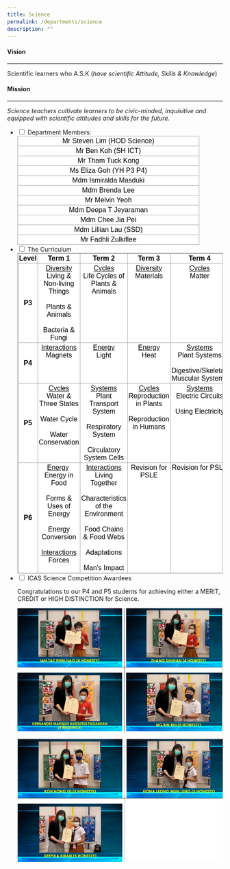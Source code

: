 ```yaml
---
title: Science
permalink: /departments/science
description: ""
---
```


#### Vision
------

Scientific learners who A.S.K (_have scientific Attitude, Skills &amp; Knowledge_)

#### Mission
-------

_Science teachers cultivate learners to be civic-minded, inquisitive and equipped with scientific attitudes and skills for the future._

<ul class="jekyllcodex_accordion">
  <li>
    <input id="accordion1" type="checkbox">
    <label for="accordion1">Department Members:</label>
    <div>
      <table style="margin: 0px 10px 0px 0px; outline: 0px; padding: 0px; color: rgb(0, 0, 0); font-family: Rubik, sans-serif; font-size: 16px; font-style: normal; font-variant-ligatures: normal; font-variant-caps: normal; font-weight: 400; letter-spacing: normal; orphans: 2; text-align: left; text-transform: none; white-space: normal; widows: 2; word-spacing: 0px; -webkit-text-stroke-width: 0px; background: rgb(255, 255, 255); text-decoration-thickness: initial; text-decoration-style: initial; text-decoration-color: initial; width: 319pt; border-collapse: collapse;" width="0" cellpadding="0" cellspacing="0" border="0" class="MsoNormalTable ive_eobj_left"><tbody style="margin: 0px; outline: 0px; padding: 0px;"><tr style="margin: 0px; outline: 0px; padding: 0px; height: 11.4pt;"><td style="margin: 0px; outline: 0px; padding: 1.5pt; width: 319pt; border: 1pt solid rgb(170, 170, 170); height: 11.4pt;" width="425"><p style="margin: 0px 0px 0.0001pt; outline: 0px; padding: 0px; line-height: normal; text-align: center;" align="center" class="MsoNormal"><span style="margin: 0px; outline: 0px; padding: 0px; font-size: 12pt; font-family: Arial, sans-serif;">Mr Steven Lim (HOD Science)</span></p></td></tr><tr style="margin: 0px; outline: 0px; padding: 0px; height: 11.4pt;"><td style="margin: 0px; outline: 0px; padding: 1.5pt; width: 319pt; border-right: 1pt solid rgb(170, 170, 170); border-bottom: 1pt solid rgb(170, 170, 170); border-left: 1pt solid rgb(170, 170, 170); border-image: initial; border-top: none; height: 11.4pt;" width="425"><p style="margin: 0px 0px 0.0001pt; outline: 0px; padding: 0px; line-height: normal; text-align: center;" align="center" class="MsoNormal"><span style="margin: 0px; outline: 0px; padding: 0px; font-size: 12pt; font-family: Arial, sans-serif;">Mr Ben Koh (SH ICT)</span></p></td></tr><tr style="margin: 0px; outline: 0px; padding: 0px; height: 11.4pt;"><td style="margin: 0px; outline: 0px; padding: 1.5pt; width: 319pt; border-right: 1pt solid rgb(170, 170, 170); border-bottom: 1pt solid rgb(170, 170, 170); border-left: 1pt solid rgb(170, 170, 170); border-image: initial; border-top: none; height: 11.4pt;" width="425"><p style="margin: 0px 0px 0.0001pt; outline: 0px; padding: 0px; line-height: normal; text-align: center;" align="center" class="MsoNormal"><span style="margin: 0px; outline: 0px; padding: 0px; font-size: 12pt; font-family: Arial, sans-serif;">Mr Tham Tuck Kong</span></p></td></tr><tr style="margin: 0px; outline: 0px; padding: 0px; height: 11.4pt;"><td style="margin: 0px; outline: 0px; padding: 1.5pt; width: 319pt; border-right: 1pt solid rgb(170, 170, 170); border-bottom: 1pt solid rgb(170, 170, 170); border-left: 1pt solid rgb(170, 170, 170); border-image: initial; border-top: none; height: 11.4pt;" width="425"><p style="margin: 0px 0px 0.0001pt; outline: 0px; padding: 0px; line-height: normal; text-align: center;" align="center" class="MsoNormal"><span style="margin: 0px; outline: 0px; padding: 0px; font-size: 12pt; font-family: Arial, sans-serif;">Ms Eliza Goh (YH P3 P4)</span></p></td></tr><tr style="margin: 0px; outline: 0px; padding: 0px; height: 11.4pt;"><td style="margin: 0px; outline: 0px; padding: 1.5pt; width: 319pt; border-right: 1pt solid rgb(170, 170, 170); border-bottom: 1pt solid rgb(170, 170, 170); border-left: 1pt solid rgb(170, 170, 170); border-image: initial; border-top: none; height: 11.4pt;" width="425"><p style="margin: 0px 0px 0.0001pt; outline: 0px; padding: 0px; line-height: normal; text-align: center;" align="center" class="MsoNormal"><span style="margin: 0px; outline: 0px; padding: 0px; font-size: 12pt; font-family: Arial, sans-serif;">Mdm Ismiralda Masduki</span></p></td></tr><tr style="margin: 0px; outline: 0px; padding: 0px; height: 11.4pt;"><td style="margin: 0px; outline: 0px; padding: 1.5pt; width: 319pt; border-right: 1pt solid rgb(170, 170, 170); border-bottom: 1pt solid rgb(170, 170, 170); border-left: 1pt solid rgb(170, 170, 170); border-image: initial; border-top: none; height: 11.4pt;" width="425"><p style="margin: 0px 0px 0.0001pt; outline: 0px; padding: 0px; line-height: normal; text-align: center;" align="center" class="MsoNormal"><span style="margin: 0px; outline: 0px; padding: 0px; font-size: 12pt; font-family: Arial, sans-serif;">Mdm Brenda Lee</span></p></td></tr><tr style="margin: 0px; outline: 0px; padding: 0px; height: 11.4pt;"><td style="margin: 0px; outline: 0px; padding: 1.5pt; width: 319pt; border-right: 1pt solid rgb(170, 170, 170); border-bottom: 1pt solid rgb(170, 170, 170); border-left: 1pt solid rgb(170, 170, 170); border-image: initial; border-top: none; height: 11.4pt;" width="425"><p style="margin: 0px 0px 0.0001pt; outline: 0px; padding: 0px; line-height: normal; text-align: center;" align="center" class="MsoNormal"><span style="margin: 0px; outline: 0px; padding: 0px; font-size: 12pt; font-family: Arial, sans-serif;">Mr Melvin Yeoh</span></p></td></tr><tr style="margin: 0px; outline: 0px; padding: 0px; height: 11.4pt;"><td style="margin: 0px; outline: 0px; padding: 1.5pt; width: 319pt; border-right: 1pt solid rgb(170, 170, 170); border-bottom: 1pt solid rgb(170, 170, 170); border-left: 1pt solid rgb(170, 170, 170); border-image: initial; border-top: none; height: 11.4pt;" width="425"><p style="margin: 0px 0px 0.0001pt; outline: 0px; padding: 0px; line-height: normal; text-align: center;" align="center" class="MsoNormal"><span style="margin: 0px; outline: 0px; padding: 0px; font-size: 12pt; font-family: Arial, sans-serif;">Mdm Deepa T Jeyaraman</span></p></td></tr><tr style="margin: 0px; outline: 0px; padding: 0px; height: 11.4pt;"><td style="margin: 0px; outline: 0px; padding: 1.5pt; width: 319pt; border-right: 1pt solid rgb(170, 170, 170); border-bottom: 1pt solid rgb(170, 170, 170); border-left: 1pt solid rgb(170, 170, 170); border-image: initial; border-top: none; height: 11.4pt;" width="425"><p style="margin: 0px 0px 0.0001pt; outline: 0px; padding: 0px; line-height: normal; text-align: center;" align="center" class="MsoNormal"><span style="margin: 0px; outline: 0px; padding: 0px; font-size: 12pt; font-family: Arial, sans-serif;">Mdm Chee Jia Pei</span></p></td></tr><tr style="margin: 0px; outline: 0px; padding: 0px; height: 11.4pt;"><td style="margin: 0px; outline: 0px; padding: 1.5pt; width: 319pt; border-right: 1pt solid rgb(170, 170, 170); border-bottom: 1pt solid rgb(170, 170, 170); border-left: 1pt solid rgb(170, 170, 170); border-image: initial; border-top: none; height: 11.4pt;" width="425"><p style="margin: 0px 0px 0.0001pt; outline: 0px; padding: 0px; line-height: normal; text-align: center;" align="center" class="MsoNormal"><span style="margin: 0px; outline: 0px; padding: 0px; font-size: 12pt; font-family: Arial, sans-serif;">Mdm Lillian Lau (SSD)</span></p></td></tr><tr style="margin: 0px; outline: 0px; padding: 0px; height: 11.4pt;"><td style="margin: 0px; outline: 0px; padding: 1.5pt; width: 319pt; border-right: 1pt solid rgb(170, 170, 170); border-bottom: 1pt solid rgb(170, 170, 170); border-left: 1pt solid rgb(170, 170, 170); border-image: initial; border-top: none; height: 11.4pt;" width="425"><p style="margin: 0px 0px 0.0001pt; outline: 0px; padding: 0px; line-height: normal; text-align: center;" align="center" class="MsoNormal"><span style="margin: 0px; outline: 0px; padding: 0px; font-size: 12pt; font-family: Arial, sans-serif;">Mr Fadhli Zulkiflee</span></p></td></tr></tbody></table>
    </div>
	</li>
	<li>
    <input id="accordion2" type="checkbox">
    <label for="accordion2">The Curriculum</label>
    <div>
      <table style="margin: 0px; outline: 0px; padding: 0px; border-collapse: collapse; border: 1px solid rgb(170, 170, 170); color: rgb(0, 0, 0); font-family: Rubik, sans-serif; font-size: 16px; font-style: normal; font-variant-ligatures: normal; font-variant-caps: normal; font-weight: 400; letter-spacing: normal; orphans: 2; text-align: left; text-transform: none; white-space: normal; widows: 2; word-spacing: 0px; -webkit-text-stroke-width: 0px; background-color: rgb(255, 255, 255); text-decoration-thickness: initial; text-decoration-style: initial; text-decoration-color: initial;" class="iveo_table ives_tab_simple3" width="100%"><tbody style="margin: 0px; outline: 0px; padding: 0px;"><tr style="margin: 0px; outline: 0px; padding: 0px;"><td style="margin: 0px; outline: 0px; padding: 2px; text-align: center; border: 1px solid rgb(170, 170, 170);" width="7%"><strong style="margin: 0px; outline: 0px; padding: 0px;">Level</strong></td><td style="margin: 0px; outline: 0px; padding: 2px; text-align: center; border: 1px solid rgb(170, 170, 170);" width="23%"><strong style="margin: 0px; outline: 0px; padding: 0px;">Term 1</strong></td><td style="margin: 0px; outline: 0px; padding: 2px; text-align: center; border: 1px solid rgb(170, 170, 170);" width="23%"><strong style="margin: 0px; outline: 0px; padding: 0px;">Term 2</strong></td><td style="margin: 0px; outline: 0px; padding: 2px; text-align: center; border: 1px solid rgb(170, 170, 170);" width="23%"><strong style="margin: 0px; outline: 0px; padding: 0px;">Term 3</strong></td><td style="margin: 0px; outline: 0px; padding: 2px; text-align: center; border: 1px solid rgb(170, 170, 170);" width="23%"><strong style="margin: 0px; outline: 0px; padding: 0px;">Term 4</strong></td></tr><tr style="margin: 0px; outline: 0px; padding: 0px;"><td style="margin: 0px; outline: 0px; padding: 2px; text-align: center; border: 1px solid rgb(170, 170, 170);" width="7%"><strong style="margin: 0px; outline: 0px; padding: 0px;">P3</strong></td><td style="margin: 0px; outline: 0px; padding: 2px; text-align: center; border: 1px solid rgb(170, 170, 170);" valign="top" width="23%"><span style="margin: 0px; outline: 0px; padding: 0px; text-decoration: underline;">Diversity</span><br style="margin: 0px; outline: 0px; padding: 0px;">Living &amp; Non-living Things<br style="margin: 0px; outline: 0px; padding: 0px;"><br style="margin: 0px; outline: 0px; padding: 0px;">Plants &amp; Animals<br style="margin: 0px; outline: 0px; padding: 0px;"><br style="margin: 0px; outline: 0px; padding: 0px;">Bacteria &amp; Fungi</td><td style="margin: 0px; outline: 0px; padding: 2px; text-align: center; border: 1px solid rgb(170, 170, 170);" valign="top" width="23%"><span style="margin: 0px; outline: 0px; padding: 0px; text-decoration: underline;">Cycles</span><br style="margin: 0px; outline: 0px; padding: 0px;">Life Cycles of Plants &amp; Animals</td><td style="margin: 0px; outline: 0px; padding: 2px; text-align: center; border: 1px solid rgb(170, 170, 170);" valign="top" width="23%"><span style="margin: 0px; outline: 0px; padding: 0px; text-decoration: underline;">Diversity<br style="margin: 0px; outline: 0px; padding: 0px;"></span>Materials</td><td style="margin: 0px; outline: 0px; padding: 2px; text-align: center; border: 1px solid rgb(170, 170, 170);" valign="top" width="23%"><span style="margin: 0px; outline: 0px; padding: 0px; text-decoration: underline;">Cycles<br style="margin: 0px; outline: 0px; padding: 0px;"></span>Matter</td></tr><tr style="margin: 0px; outline: 0px; padding: 0px;"><td style="margin: 0px; outline: 0px; padding: 2px; text-align: center; border: 1px solid rgb(170, 170, 170);" width="7%"><strong style="margin: 0px; outline: 0px; padding: 0px;">P4</strong></td><td style="margin: 0px; outline: 0px; padding: 2px; text-align: center; border: 1px solid rgb(170, 170, 170);" valign="top" width="23%"><span style="margin: 0px; outline: 0px; padding: 0px; text-decoration: underline;">Interactions</span><br style="margin: 0px; outline: 0px; padding: 0px;">Magnets</td><td style="margin: 0px; outline: 0px; padding: 2px; text-align: center; border: 1px solid rgb(170, 170, 170);" valign="top" width="23%"><span style="margin: 0px; outline: 0px; padding: 0px; text-decoration: underline;">Energy</span><br style="margin: 0px; outline: 0px; padding: 0px;">Light</td><td style="margin: 0px; outline: 0px; padding: 2px; text-align: center; border: 1px solid rgb(170, 170, 170);" valign="top" width="23%"><span style="margin: 0px; outline: 0px; padding: 0px; text-decoration: underline;">Energy</span><br style="margin: 0px; outline: 0px; padding: 0px;">Heat</td><td style="margin: 0px; outline: 0px; padding: 2px; text-align: center; border: 1px solid rgb(170, 170, 170);" valign="top" width="23%"><span style="margin: 0px; outline: 0px; padding: 0px; text-decoration: underline;">Systems</span><br style="margin: 0px; outline: 0px; padding: 0px;">Plant Systems<br style="margin: 0px; outline: 0px; padding: 0px;"><br style="margin: 0px; outline: 0px; padding: 0px;">Digestive/Skeletal/<br style="margin: 0px; outline: 0px; padding: 0px;">Muscular Systems</td></tr><tr style="margin: 0px; outline: 0px; padding: 0px;"><td style="margin: 0px; outline: 0px; padding: 2px; text-align: center; border: 1px solid rgb(170, 170, 170);" width="7%"><strong style="margin: 0px; outline: 0px; padding: 0px;">P5</strong></td><td style="margin: 0px; outline: 0px; padding: 2px; text-align: center; border: 1px solid rgb(170, 170, 170);" valign="top" width="23%"><span style="margin: 0px; outline: 0px; padding: 0px; text-decoration: underline;">Cycles</span><br style="margin: 0px; outline: 0px; padding: 0px;">Water &amp; Three States<br style="margin: 0px; outline: 0px; padding: 0px;"><br style="margin: 0px; outline: 0px; padding: 0px;">Water Cycle<br style="margin: 0px; outline: 0px; padding: 0px;"><br style="margin: 0px; outline: 0px; padding: 0px;">Water Conservation</td><td style="margin: 0px; outline: 0px; padding: 2px; text-align: center; border: 1px solid rgb(170, 170, 170);" valign="top" width="23%"><span style="margin: 0px; outline: 0px; padding: 0px; text-decoration: underline;">Systems</span><br style="margin: 0px; outline: 0px; padding: 0px;">Plant Transport System<br style="margin: 0px; outline: 0px; padding: 0px;"><br style="margin: 0px; outline: 0px; padding: 0px;">Respiratory System<br style="margin: 0px; outline: 0px; padding: 0px;"><br style="margin: 0px; outline: 0px; padding: 0px;">Circulatory System Cells</td><td style="margin: 0px; outline: 0px; padding: 2px; text-align: center; border: 1px solid rgb(170, 170, 170);" valign="top" width="23%"><span style="margin: 0px; outline: 0px; padding: 0px; text-decoration: underline;">Cycles</span><br style="margin: 0px; outline: 0px; padding: 0px;">Reproduction in Plants<br style="margin: 0px; outline: 0px; padding: 0px;"><br style="margin: 0px; outline: 0px; padding: 0px;">Reproduction in Humans</td><td style="margin: 0px; outline: 0px; padding: 2px; text-align: center; border: 1px solid rgb(170, 170, 170);" valign="top" width="23%"><span style="margin: 0px; outline: 0px; padding: 0px; text-decoration: underline;">Systems</span><br style="margin: 0px; outline: 0px; padding: 0px;">Electric Circuits<br style="margin: 0px; outline: 0px; padding: 0px;"><br style="margin: 0px; outline: 0px; padding: 0px;">Using Electricity</td></tr><tr style="margin: 0px; outline: 0px; padding: 0px;"><td style="margin: 0px; outline: 0px; padding: 2px; text-align: center; border: 1px solid rgb(170, 170, 170);" width="7%"><strong style="margin: 0px; outline: 0px; padding: 0px;">P6</strong></td><td style="margin: 0px; outline: 0px; padding: 2px; text-align: center; border: 1px solid rgb(170, 170, 170);" valign="top" width="23%"><span style="margin: 0px; outline: 0px; padding: 0px; text-decoration: underline;">Energy</span>&nbsp;<br style="margin: 0px; outline: 0px; padding: 0px;">Energy in Food<br style="margin: 0px; outline: 0px; padding: 0px;"><br style="margin: 0px; outline: 0px; padding: 0px;">Forms &amp; Uses of Energy<br style="margin: 0px; outline: 0px; padding: 0px;"><br style="margin: 0px; outline: 0px; padding: 0px;">Energy Conversion<br style="margin: 0px; outline: 0px; padding: 0px;"><br style="margin: 0px; outline: 0px; padding: 0px;"><span style="margin: 0px; outline: 0px; padding: 0px; text-decoration: underline;">Interactions</span><br style="margin: 0px; outline: 0px; padding: 0px;">Forces</td><td style="margin: 0px; outline: 0px; padding: 2px; text-align: center; border: 1px solid rgb(170, 170, 170);" valign="top" width="23%"><span style="margin: 0px; outline: 0px; padding: 0px; text-decoration: underline;">Interactions</span><br style="margin: 0px; outline: 0px; padding: 0px;">Living Together<br style="margin: 0px; outline: 0px; padding: 0px;"><br style="margin: 0px; outline: 0px; padding: 0px;">Characteristics of the Environment<br style="margin: 0px; outline: 0px; padding: 0px;"><br style="margin: 0px; outline: 0px; padding: 0px;">Food Chains &amp; Food Webs<br style="margin: 0px; outline: 0px; padding: 0px;"><br style="margin: 0px; outline: 0px; padding: 0px;">Adaptations<br style="margin: 0px; outline: 0px; padding: 0px;"><br style="margin: 0px; outline: 0px; padding: 0px;">Man’s Impact</td><td style="margin: 0px; outline: 0px; padding: 2px; text-align: center; border: 1px solid rgb(170, 170, 170);" valign="top" width="23%">Revision for PSLE</td><td style="margin: 0px; outline: 0px; padding: 2px; text-align: center; border: 1px solid rgb(170, 170, 170);" valign="top" width="23%">Revision for PSLE</td></tr></tbody></table>
    </div>
	</li>
	<li>
    <input id="accordion3" type="checkbox">
    <label for="accordion3">ICAS Science Competition Awardees</label>
    <div>
      <p>Congratulations to our P4 and P5 students for achieving either a MERIT, CREDIT or HIGH DISTINCTION for Science.</p>
<p><img src="/images/science1.png" alt=""></p>
<p><img src="/images/science2.png" alt=""></p>
    </div>
	</li>
</ul>

